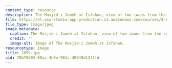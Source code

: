 ```yaml
---
content_type: resource
description: The Masjid-i Jomeh at Isfahan, view of two iwans from the courtyard.
file: https://ol-ocw-studio-app-production.s3.amazonaws.com/courses/4-614-religious-architecture-and-islamic-cultures-fall-2002/70b7650300ac4b9e961c40949d13fffd_1059.jpg
file_type: image/jpeg
image_metadata:
  caption: The Masjid-i Jomeh at Isfahan, view of two iwans from the courtyard.
  credit: ''
  image-alt: Image of The Masjid-i Jomeh at Isfahan.
resourcetype: Image
title: 1059.jpg
uid: 70b76503-00ac-4b9e-961c-40949d13fffd
---
```

